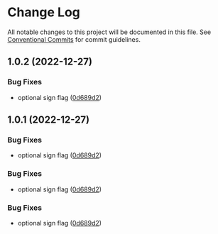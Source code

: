 # Change Log

All notable changes to this project will be documented in this file.
See [Conventional Commits](https://conventionalcommits.org) for commit guidelines.

## 1.0.2 (2022-12-27)

### Bug Fixes

- optional sign flag ([0d689d2](https://github.com/talhamalik883/biconomy-client-sdk/commit/0d689d214fc7abf32f4f2deabcce61041b73d642))

## 1.0.1 (2022-12-27)

### Bug Fixes

- optional sign flag ([0d689d2](https://github.com/talhamalik883/biconomy-client-sdk/commit/0d689d214fc7abf32f4f2deabcce61041b73d642))

### Bug Fixes

- optional sign flag ([0d689d2](https://github.com/bcnmy/biconomy-client-sdk/commit/0d689d214fc7abf32f4f2deabcce61041b73d642))

### Bug Fixes

- optional sign flag ([0d689d2](https://github.com/bcnmy/biconomy-client-sdk/commit/0d689d214fc7abf32f4f2deabcce61041b73d642))
